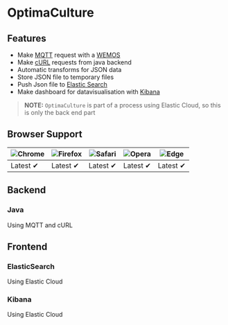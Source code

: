 OptimaCulture
=====================


## Features

- Make [MQTT](http://mqtt.org/) request with a [WEMOS](https://www.wemos.cc/)
- Make [cURL](https://curl.haxx.se/) requests from java backend
- Automatic transforms for JSON data
- Store JSON file to temporary files
- Push Json file to [Elastic Search](https://www.elastic.co/fr/products/elasticsearch)
- Make dashboard for datavisualisation with [Kibana](https://www.elastic.co/fr/products/kibana)

> **NOTE:** `OptimaCulture` is part of a process using Elastic Cloud, so this is only the back end part

## Browser Support

![Chrome](https://raw.github.com/alrra/browser-logos/master/src/chrome/chrome_48x48.png) | ![Firefox](https://raw.github.com/alrra/browser-logos/master/src/firefox/firefox_48x48.png) | ![Safari](https://raw.github.com/alrra/browser-logos/master/src/safari/safari_48x48.png) | ![Opera](https://raw.github.com/alrra/browser-logos/master/src/opera/opera_48x48.png) | ![Edge](https://raw.github.com/alrra/browser-logos/master/src/edge/edge_48x48.png) |
--- | --- | --- | --- | --- |
Latest ✔ | Latest ✔ | Latest ✔ | Latest ✔ | Latest ✔ |

## Backend

### Java

Using MQTT and cURL

## Frontend

### ElasticSearch

Using Elastic Cloud

### Kibana

Using Elastic Cloud
